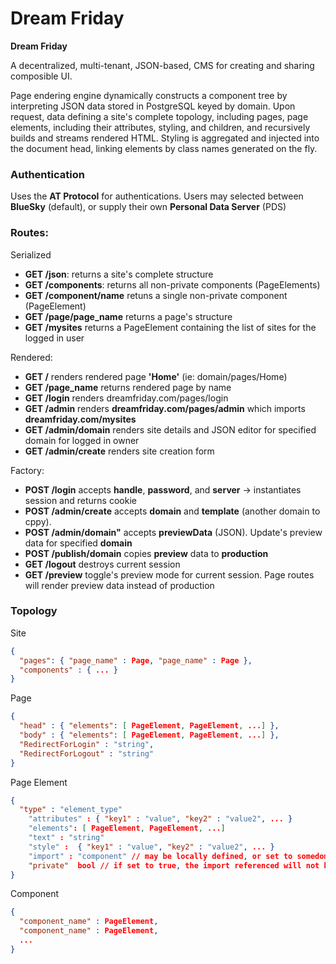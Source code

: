# Dream Friday

**Dream Friday** 

A decentralized, multi-tenant, JSON-based, CMS for creating and sharing composible UI. 

Page endering engine dynamically constructs a component tree by interpreting JSON data stored in PostgreSQL keyed by domain. Upon request, data defining a site's complete topology, including pages, page elements, including their attributes, styling, and children, and recursively builds and streams rendered HTML. Styling is aggregated and injected into the document head, linking elements by class names generated on the fly.

### Authentication

Uses the **AT Protocol** for authentications. 
Users may selected between **BlueSky** (default), or supply their own **Personal Data Server** (PDS)

### Routes:

Serialized
- **GET /json**: returns a site's complete structure
- **GET /components**: returns all non-private components (PageElements)
- **GET /component/name** retuns a single non-private component (PageElement)
- **GET /page/page_name** returns a page's structure
- **GET /mysites** returns a PageElement containing the list of sites for the logged in user

Rendered:
- **GET /** renders rendered page **'Home'** (ie: domain/pages/Home)
- **GET /page_name** returns rendered page by name
- **GET /login** renders dreamfriday.com/pages/login
- **GET /admin** renders **dreamfriday.com/pages/admin** which imports **dreamfriday.com/mysites**
- **GET /admin/domain** renders site details and JSON editor for specified domain for logged in owner
- **GET /admin/create** renders site creation form

Factory:

- **POST /login** accepts **handle**, **password**, and **server** -> instantiates session and returns cookie
- **POST /admin/create** accepts **domain** and **template** (another domain to cppy).
- **POST /admin/domain"** accepts **previewData** (JSON). Update's preview data for specified **domain**
- **POST /publish/domain** copies **preview** data to **production**
- **GET /logout** destroys current session
- **GET /preview** toggle's preview mode for current session. Page routes will render preview data instead of production

### Topology

Site

```JSON
{
  "pages": { "page_name" : Page, "page_name" : Page },
  "components" : { ... }
}
```

Page

```JSON
{
  "head" : { "elements": [ PageElement, PageElement, ...] }, 
  "body" : { "elements": [ PageElement, PageElement, ...] }, 
  "RedirectForLogin" : "string", 
  "RedirectForLogout" : "string" 
}
```

Page Element

```JSON
{
  "type" : "element_type" 
	"attributes" : { "key1" : "value", "key2" : "value2", ... }
	"elements": [ PageElement, PageElement, ...]
	"text" : "string"
	"style" :  { "key1" : "value", "key2" : "value2", ... }
	"import" : "component" // may be locally defined, or set to somedomain.com/component/name
	"private"  bool // if set to true, the import referenced will not be made available for public export via /components/name
}
```
Component

```JSON
{
  "component_name" : PageElement,
  "component_name" : PageElement,
  ...
}
```


